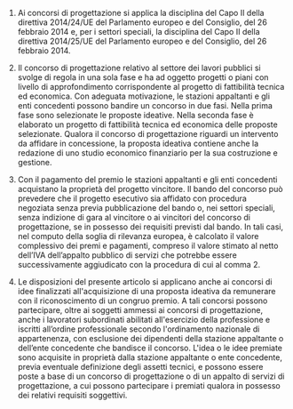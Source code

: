 1. Ai concorsi di progettazione si applica la disciplina del Capo II della direttiva 2014/24/UE del Parlamento europeo e del Consiglio, del 26 febbraio 2014 e, per i settori speciali, la disciplina del Capo II della direttiva 2014/25/UE del Parlamento europeo e del Consiglio, del 26 febbraio 2014.

2. Il concorso di progettazione relativo al settore dei lavori pubblici si svolge di regola in una sola fase e ha ad oggetto progetti o piani con livello di approfondimento corrispondente al progetto di fattibilità tecnica ed economica. Con adeguata motivazione, le stazioni appaltanti e gli enti concedenti possono bandire un concorso in due fasi. Nella prima fase sono selezionate le proposte ideative. Nella seconda fase è elaborato un progetto di fattibilità tecnica ed economica delle proposte selezionate. Qualora il concorso di progettazione riguardi un intervento da affidare in concessione, la proposta ideativa contiene anche la redazione di uno studio economico finanziario per la sua costruzione e gestione.

3. Con il pagamento del premio le stazioni appaltanti e gli enti concedenti acquistano la proprietà del progetto vincitore. Il bando del concorso può prevedere che il progetto esecutivo sia affidato con procedura negoziata senza previa pubblicazione del bando o, nei settori speciali, senza indizione di gara al vincitore o ai vincitori del concorso di progettazione, se in possesso dei requisiti previsti dal bando. In tali casi, nel computo della soglia di rilevanza europea, è calcolato il valore complessivo dei premi e pagamenti, compreso il valore stimato al netto dell’IVA dell’appalto pubblico di servizi che potrebbe essere successivamente aggiudicato con la procedura di cui al comma 2.

4. Le disposizioni del presente articolo si applicano anche ai concorsi di idee finalizzati all'acquisizione di una proposta ideativa da remunerare con il riconoscimento di un congruo premio. A tali concorsi possono partecipare, oltre ai soggetti ammessi ai concorsi di progettazione, anche i lavoratori subordinati abilitati all'esercizio della professione e iscritti all’ordine professionale secondo l'ordinamento nazionale di appartenenza, con esclusione dei dipendenti della stazione appaltante o dell’ente concedente che bandisce il concorso. L'idea o le idee premiate sono acquisite in proprietà dalla stazione appaltante o ente concedente, previa eventuale definizione degli assetti tecnici, e possono essere poste a base di un concorso di progettazione o di un appalto di servizi di progettazione, a cui possono partecipare i premiati qualora in possesso dei relativi requisiti soggettivi.